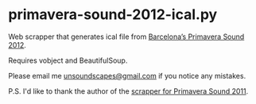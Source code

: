 primavera-sound-2012-ical.py
============================

Web scrapper that generates ical file from [Barcelona’s Primavera Sound 2012](http://sanmiguelprimaverasound.es/programacion?lang=en).

Requires vobject and BeautifulSoup.

Please email me unsoundscapes@gmail.com if you notice any mistakes. 


P.S. I'd like to thank the author of the [scrapper for Primavera Sound 2011](https://github.com/saleandro/primavera-sound-ical).